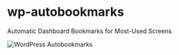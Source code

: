 # wp-autobookmarks
Automatic Dashboard Bookmarks for Most-Used Screens

![WordPress Autobookmarks](https://github.com/soulseekah/wp-autobookmarks/raw/master/screenshot.png "WordPress Autobookmarks")
